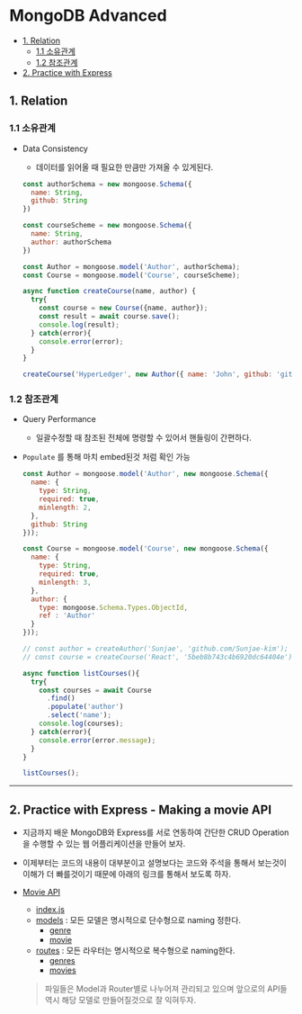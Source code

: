# MongoDB Advanced
- [1. Relation](#1-relation)
    - [1.1 소유관계](#11-%EC%86%8C%EC%9C%A0%EA%B4%80%EA%B3%84)
    - [1.2 참조관계](#12-%EC%B0%B8%EC%A1%B0%EA%B4%80%EA%B3%84)
- [2. Practice with Express](#2-practice-with-express---making-a-movie-api)
## 1.  Relation

### 1.1 소유관계

- Data Consistency

  - 데이터를 읽어올 때 필요한 만큼만 가져올 수 있게된다.

  ```js
  const authorSchema = new mongoose.Schema({
    name: String,
    github: String
  })
  
  const courseScheme = new mongoose.Schema({
    name: String,
    author: authorSchema
  })
  
  const Author = mongoose.model('Author', authorSchema);
  const Course = mongoose.model('Course', courseScheme);
  
  async function createCourse(name, author) {
    try{
      const course = new Course({name, author});
      const result = await course.save();
      console.log(result);
    } catch(error){
      console.error(error);
    }
  }
  
  createCourse('HyperLedger', new Author({ name: 'John', github: 'github.com'}))
  ```


### 1.2 참조관계

- Query Performance

  - 일괄수정할 때 참조된 전체에 명령할 수 있어서 핸들링이 간편하다.

- `Populate` 를 통해 마치 embed된것 처럼 확인 가능

  ```js
  const Author = mongoose.model('Author', new mongoose.Schema({
    name: { 
      type: String, 
      required: true, 
      minlength: 2,
    },
    github: String
  }));
  
  const Course = mongoose.model('Course', new mongoose.Schema({
    name: { 
      type: String, 
      required: true, 
      minlength: 3,
    },
    author: {
      type: mongoose.Schema.Types.ObjectId,
      ref : 'Author'
    }
  }));
  
  // const author = createAuthor('Sunjae', 'github.com/Sunjae-kim');
  // const course = createCourse('React', '5beb8b743c4b6920dc64404e'); 위 author의 ID
  
  async function listCourses(){
    try{
      const courses = await Course
        .find()
        .populate('author')
        .select('name');
      console.log(courses);
    } catch(error){
      console.error(error.message);
    }
  }
  
  listCourses();
  ```

---

## 2. Practice with Express - Making a movie API

- 지금까지 배운 MongoDB와 Express를 서로 연동하여 간단한 CRUD Operation을 수행할 수 있는 웹 어플리케이션을 만들어 보자. 

- 이제부터는 코드의 내용이 대부분이고 설명보다는 코드와 주석을 통해서 보는것이 이해가 더 빠를것이기 때문에 아래의 링크를 통해서 보도록 하자.

- [Movie API](https://github.com/Sunjae-Kim/TIL/tree/master/MongoDB/2.MongoDB-advanced/movie-api)
  - [index.js](https://github.com/Sunjae-Kim/TIL/blob/master/MongoDB/2.MongoDB-advanced/movie-api/index.js)
  - [models](https://github.com/Sunjae-Kim/TIL/tree/master/MongoDB/2.MongoDB-advanced/movie-api/models) : 모든 모델은 명시적으로 단수형으로 naming 정한다.
    - [genre](https://github.com/Sunjae-Kim/TIL/blob/master/MongoDB/2.MongoDB-advanced/movie-api/models/genre.js)
    - [movie](https://github.com/Sunjae-Kim/TIL/blob/master/MongoDB/2.MongoDB-advanced/movie-api/models/movie.js)
  - [routes](https://github.com/Sunjae-Kim/TIL/tree/master/MongoDB/2.MongoDB-advanced/movie-api/routes) : 모든 라우터는 명시적으로 복수형으로 naming한다.
    - [genres](https://github.com/Sunjae-Kim/TIL/blob/master/MongoDB/2.MongoDB-advanced/movie-api/routes/genres.js)
    - [movies](https://github.com/Sunjae-Kim/TIL/blob/master/MongoDB/2.MongoDB-advanced/movie-api/routes/movies.js)

  > 파일들은 Model과 Router별로 나누어져 관리되고 있으며 앞으로의 API들 역시 해당 모델로 만들어질것으로 잘 익혀두자.
